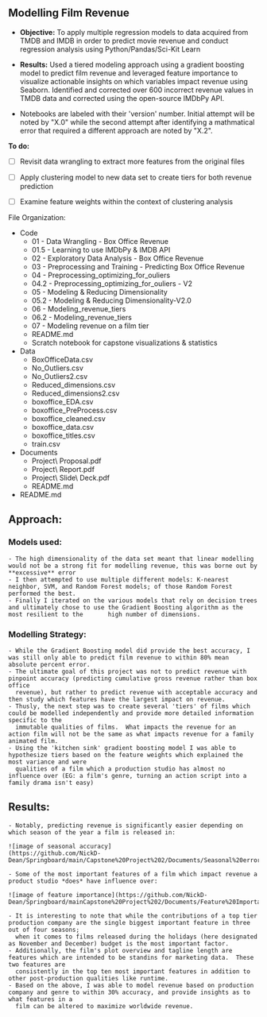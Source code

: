 ## Modelling Film Revenue 

- **Objective:** To apply multiple regression models to data acquired from TMDB and IMDB in order to predict movie revenue and conduct regression analysis using Python/Pandas/Sci-Kit Learn

- **Results:** Used a tiered modeling approach using a gradient boosting model to predict film revenue and leveraged feature importance to visualize actionable insights on which variables impact revenue using Seaborn.  Identified and corrected over 600 incorrect revenue values in TMDB  data and corrected using the open-source IMDbPy API.


- Notebooks are labeled with their 'version' number.  Initial attempt will be noted by "X.0" while the second attempt after identifying a mathmatical error that required a different approach are noted by "X.2".  

**To do:**

- [ ] Revisit data wrangling to extract more features from the original files

- [ ] Apply clustering model to new data set to create tiers for both revenue prediction

- [ ] Examine feature weights within the context of clustering analysis

File Organization:

- Code
  - 01 - Data Wrangling - Box Office Revenue
  - 01.5 - Learning to use IMDbPy & IMDB API
  - 02 - Exploratory Data Analysis - Box Office Revenue
  - 03 - Preprocessing and Training - Predicting Box Office Revenue
  - 04 - Preprocessing_optimizing_for_ouliers
  - 04.2 - Preprocessing_optimizing_for_ouliers - V2
  - 05 - Modeling & Reducing Dimensionality
  - 05.2 - Modeling & Reducing Dimensionality-V2.0
  - 06 - Modeling_revenue_tiers
  - 06.2 - Modeling_revenue_tiers
  - 07 - Modeling revenue on a film tier
  - README.md
  - Scratch notebook for capstone visualizations & statistics
- Data
  - BoxOfficeData.csv
  - No_Outliers.csv
  - No_Outliers2.csv
  - Reduced_dimensions.csv
  - Reduced_dimensions2.csv
  - boxoffice_EDA.csv
  - boxoffice_PreProcess.csv
  - boxoffice_cleaned.csv
  - boxoffice_data.csv
  - boxoffice_titles.csv
  - train.csv
- Documents
  - Project\ Proposal.pdf
  - Project\ Report.pdf
  - Project\ Slide\ Deck.pdf
  - README.md
- README.md



## Approach:

### Models used:
 
    - The high dimensionality of the data set meant that linear modelling would not be a strong fit for modelling revenue, this was borne out by **excessive** error
    - I then attempted to use multiple different models: K-nearest neighbor, SVM, and Random Forest models; of those Random Forest performed the best.
    - Finally I iterated on the various models that rely on decision trees and ultimately chose to use the Gradient Boosting algorithm as the most resilient to the       high number of dimensions.
    
### Modelling Strategy:

    - While the Gradient Boosting model did provide the best accuracy, I was still only able to predict film revenue to within 80% mean absolute percent error.
    - The ultimate goal of this project was not to predict revenue with pinpoint accuracy (predicting cumulative gross revenue rather than box office
      revenue), but rather to predict revenue with acceptable accuracy and then study which features have the largest impact on revenue. 
    - Thusly, the next step was to create several 'tiers' of films which could be modelled independently and provide more detailed information specific to the
      immutable qualities of films.  What impacts the revenue for an action film will not be the same as what impacts revenue for a family animated film.
    - Using the 'kitchen sink' gradient boosting model I was able to hypothesize tiers based on the feature weights which explained the most variance and were
      qualities of a film which a production studio has almost no influence over (EG: a film's genre, turning an action script into a family drama isn't easy)
      
## Results:
    
    - Notably, predicting revenue is significantly easier depending on which season of the year a film is released in: 
    
    ![image of seasonal accuracy]
    (https://github.com/NickD-Dean/Springboard/main/Capstone%20Project%202/Documents/Seasonal%20error.png)

    - Some of the most important features of a film which impact revenue a product studio *does* have influence over: 
    
    ![image of feature importance](https://github.com/NickD-Dean/Springboard/mainCapstone%20Project%202/Documents/Feature%20Importance.png)
    
    - It is interesting to note that while the contributions of a top tier production company are the single biggest important feature in three out of four seasons;
      when it comes to films released during the holidays (here designated as November and December) budget is the most important factor.
    - Additionally, the film's plot overview and tagline length are features which are intended to be standins for marketing data.  These two features are
      consistently in the top ten most important features in addition to other post-production qualities like runtime. 
    - Based on the above, I was able to model revenue based on production company and genre to within 30% accuracy, and provide insights as to what features in a 
      film can be altered to maximize worldwide revenue.

